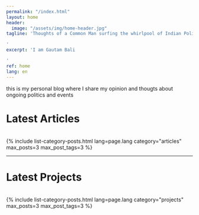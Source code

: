```yaml
---
permalink: "/index.html"
layout: home
header:
  image: "/assets/img/home-header.jpg"
tagline: 'Thoughts of a Common Man surfing the whirlpool of Indian Politics

'
excerpt: 'I am Gautam Bali

'
ref: home
lang: en
---
```


this is my personal blog where I share my opinion and thougts about ongoing politics and events

<h1>Latest Articles</h1>
<div>&nbsp;</div>
{% include list-category-posts.html lang=page.lang category="articles" max_posts=3 max_post_tags=3 %}

---

<h1>Latest Projects</h1>
<div>&nbsp;</div>
{% include list-category-posts.html lang=page.lang category="projects" max_posts=3 max_post_tags=3 %}
